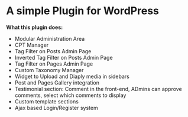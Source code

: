 # A simple Plugin for WordPress

**What this plugin does:**

* Modular Administration Area
* CPT Manager
* Tag Filter on Posts Admin Page
* Inverted Tag Filter on Posts Admin Page
* Tag Filter on Pages Admin Page
* Custom Taxonomy Manager
* Widget to Upload and Diaply media in sidebars
* Post and Pages Gallery integration
* Testimonial section: Comment in the front-end, ADmins can approve comments, select which comments to display
* Custom template sections
* Ajax based Login/Register system
